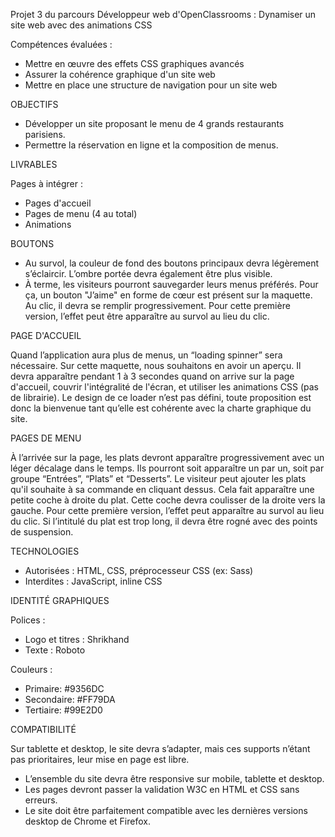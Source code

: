 Projet 3 du parcours Développeur web d'OpenClassrooms : Dynamiser un site web avec des animations CSS


Compétences évaluées :

- Mettre en œuvre des effets CSS graphiques avancés
- Assurer la cohérence graphique d'un site web
- Mettre en place une structure de navigation pour un site web


OBJECTIFS

- Développer un site proposant le menu de 4 grands restaurants parisiens.
- Permettre la réservation en ligne et la composition de menus.



LIVRABLES

Pages à intégrer :

- Pages d'accueil
- Pages de menu (4 au total)
- Animations



BOUTONS

- Au survol, la couleur de fond des boutons principaux devra légèrement s’éclaircir. L’ombre portée devra également être plus visible.
- À terme, les visiteurs pourront sauvegarder leurs menus préférés. Pour ça, un bouton "J’aime" en forme de cœur est présent sur la maquette. Au clic, il devra   se remplir progressivement. Pour cette première version, l’effet peut être apparaître au survol au lieu du clic.


PAGE D'ACCUEIL

Quand l’application aura plus de menus, un “loading spinner” sera nécessaire. Sur cette maquette, nous souhaitons en avoir un aperçu. Il devra apparaître pendant 1 à 3 secondes quand on arrive sur la page d'accueil, couvrir l'intégralité de l'écran, et utiliser les animations CSS (pas de librairie). Le design de ce loader n’est pas défini, toute proposition est donc la bienvenue tant qu’elle est cohérente avec la charte graphique du site.


PAGES DE MENU

À l’arrivée sur la page, les plats devront apparaître progressivement avec un léger décalage dans le temps. Ils pourront soit apparaître un par un, soit par groupe “Entrées”, “Plats” et “Desserts”.
Le visiteur peut ajouter les plats qu'il souhaite à sa commande en cliquant dessus. Cela fait apparaître une petite coche à droite du plat. Cette coche devra coulisser de la droite vers la gauche. Pour cette première version, l’effet peut apparaître au survol au lieu du clic. Si l’intitulé du plat est trop long, il devra être rogné avec des points de suspension.



TECHNOLOGIES

- Autorisées : HTML, CSS, préprocesseur CSS (ex: Sass)
- Interdites : JavaScript, inline CSS

IDENTITÉ GRAPHIQUES

Polices :
- Logo et titres : Shrikhand
- Texte : Roboto

Couleurs :
- Primaire: #9356DC
- Secondaire: #FF79DA
- Tertiaire: #99E2D0


COMPATIBILITÉ

Sur tablette et desktop, le site devra s’adapter, mais ces supports n’étant pas prioritaires, leur mise en page est libre.

- L’ensemble du site devra être responsive sur mobile, tablette et desktop.
- Les pages devront passer la validation W3C en HTML et CSS sans erreurs.
- Le site doit être parfaitement compatible avec les dernières versions desktop de Chrome et Firefox.
